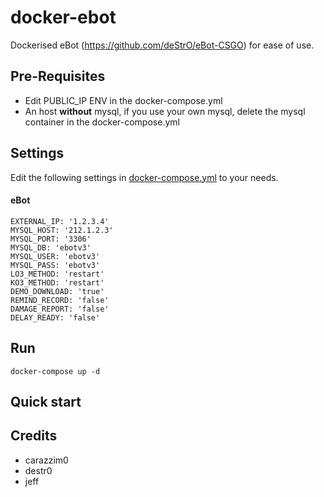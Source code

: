 docker-ebot
================

Dockerised eBot (https://github.com/deStrO/eBot-CSGO) for ease of use.

Pre-Requisites
--------------
* Edit PUBLIC_IP ENV in the docker-compose.yml
* An host **without** mysql, if you use your own mysql, delete the mysql container in the docker-compose.yml

Settings
---------
Edit the following settings in [docker-compose.yml](docker-compose.yml) to your needs.
#### eBot
````
EXTERNAL_IP: '1.2.3.4'
MYSQL_HOST: '212.1.2.3'
MYSQL_PORT: '3306'
MYSQL_DB: 'ebotv3'
MYSQL_USER: 'ebotv3'
MYSQL_PASS: 'ebotv3'
LO3_METHOD: 'restart'
KO3_METHOD: 'restart'
DEMO_DOWNLOAD: 'true'
REMIND_RECORD: 'false'
DAMAGE_REPORT: 'false'
DELAY_READY: 'false'
````

Run
---

`docker-compose up -d`

Quick start
-----------



Credits
-------
* carazzim0
* destr0
* jeff
